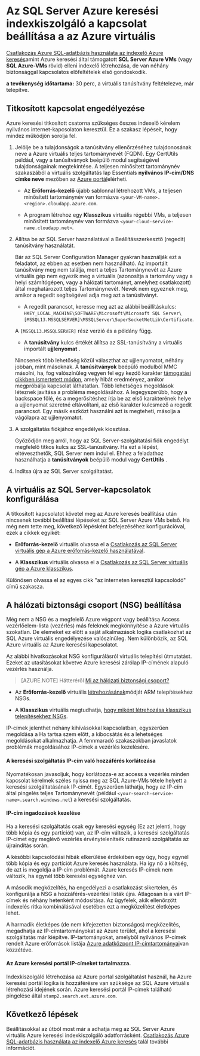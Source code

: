 <properties 
    pageTitle="Az SQL Server Azure keresési indexkiszolgáló a kapcsolat beállítása az Azure virtuális gépen |} Microsoft Azure |} Indexelő" 
    description="Titkosított kapcsolat engedélyezése és beállítása a kapcsolatok engedélyezésére SQL Server-Azure virtuális gépen (virtuális) az Azure Search indexkiszolgáló a tűzfalat." 
    services="search" 
    documentationCenter="" 
    authors="jack4it" 
    manager="pablocas" 
    editor=""/>

<tags 
    ms.service="search" 
    ms.devlang="rest-api" 
    ms.workload="search" 
    ms.topic="article" 
    ms.tgt_pltfrm="na" 
    ms.date="09/26/2016" 
    ms.author="jackma"/>

# <a name="configure-a-connection-from-an-azure-search-indexer-to-sql-server-on-an-azure-vm"></a>Az SQL Server Azure keresési indexkiszolgáló a kapcsolat beállítása a az Azure virtuális

[Csatlakozás Azure SQL-adatbázis használata az indexelő Azure keresés](search-howto-connecting-azure-sql-database-to-azure-search-using-indexers-2015-02-28.md#frequently-asked-questions)amint Azure keresési által támogatott **SQL Server Azure VMs** (vagy **SQL Azure-VMs** rövid) elleni indexelő létrehozása, de van néhány biztonsággal kapcsolatos előfeltételek első gondoskodik. 

**a tevékenység időtartama:** 30 perc, a virtuális tanúsítvány feltételezve, már telepítve.

## <a name="enable-encrypted-connections"></a>Titkosított kapcsolat engedélyezése

Azure keresési titkosított csatorna szükséges összes indexelő kérelem nyilvános internet-kapcsolaton keresztül. Ez a szakasz lépéseit, hogy mindez működjön sorolja fel.

1. Jelölje be a tulajdonságok a tanúsítvány ellenőrzéséhez tulajdonosának neve a Azure virtuális teljes tartománynevét (FQDN). Egy CertUtils például, vagy a tanúsítványok beépülő modul segítségével tulajdonságainak megtekintése. A teljesen minősített tartománynév szakaszából a virtuális szolgáltatás lap Essentials **nyilvános IP-cím/DNS címke neve** mezőben az [Azure portál](https://portal.azure.com/)elérheti.

    - Az **Erőforrás-kezelő** újabb sablonnal létrehozott VMs, a teljesen minősített tartománynév van formázva `<your-VM-name>.<region>.cloudapp.azure.com`. 

    - A program létrehoz egy **Klasszikus** virtuális régebbi VMs, a teljesen minősített tartománynév van formázva `<your-cloud-service-name.cloudapp.net>`. 

2. Állítsa be az SQL Server használatával a Beállításszerkesztő (regedit) tanúsítvány használatát. 

    Bár az SQL Server Configuration Manager gyakran használják ezt a feladatot, az ebben az esetben nem használható. Az importált tanúsítvány meg nem találja, mert a teljes Tartománynevét az Azure virtuális gép nem egyezik meg a virtuális (azonosítja a tartomány vagy a helyi számítógépen, vagy a hálózati tartományt, amelyhez csatlakozott) által meghatározott teljes Tartománynevét. Nevek nem egyeznek meg, amikor a regedit segítségével adja meg azt a tanúsítványt.

    - A regedit parancsot, keresse meg azt az alábbi beállításkulcs: `HKEY_LOCAL_MACHINE\SOFTWARE\Microsoft\Microsoft SQL Server\[MSSQL13.MSSQLSERVER]\MSSQLServer\SuperSocketNetLib\Certificate`.
     
    A `[MSSQL13.MSSQLSERVER]` rész verzió és a példány függ. 

    - A **tanúsítvány** kulcs értékét állítsa az SSL-tanúsítvány a virtuális importált **ujjlenyomat** .

    Nincsenek több lehetőség közül választhat az ujjlenyomatot, néhány jobban, mint másoknak. A **tanúsítványok** beépülő modulból MMC másolni, ha, fog valószínűleg vegyen fel egy kezdő karakter [támogatási cikkben ismertetett módon](https://support.microsoft.com/kb/2023869/), amely hibát eredményez, amikor megpróbálja kapcsolat láthatatlan. Több lehetséges megoldások léteznek javítása a probléma megoldásához. A legegyszerűbb, hogy a backspace fölé, és a megerősítéshez írja be az első karakterének helye a ujjlenyomat szeretné eltávolítani, az első karakter kulcsmező a regedit parancsot. Egy másik eszközt használni azt is megteheti, másolja a vágólapra az ujjlenyomatot.

3. A szolgáltatás fiókjához engedélyek kiosztása. 

    Győződjön meg arról, hogy az SQL Server-szolgáltatási fiók engedélyt megfelelő titkos kulcs az SSL-tanúsítvány. Ha ezt a lépést, eltéveszthetők, SQL Server nem indul el. Ehhez a feladathoz használhatja a **tanúsítványok** beépülő modul vagy **CertUtils** .

4. Indítsa újra az SQL Server szolgáltatást.

## <a name="configure-sql-server-connectivity-in-the-vm"></a>A virtuális az SQL Server-kapcsolatok konfigurálása

A titkosított kapcsolatot követel meg az Azure keresés beállítása után nincsenek további beállítási lépéseket az SQL Server Azure VMs belső. Ha még nem tette meg, következő lépésként befejezéséhez konfigurációval, ezek a cikkek egyikét:

- **Erőforrás-kezelő** virtuális olvassa el a [Csatlakozás az SQL Server virtuális gép a Azure erőforrás-kezelő használatával](../virtual-machines/virtual-machines-windows-sql-connect.md). 

- A **Klasszikus** virtuális olvassa el a [Csatlakozás az SQL Server virtuális gép a Azure klasszikus](../virtual-machines/virtual-machines-windows-classic-sql-connect.md).

Különösen olvassa el az egyes cikk "az interneten keresztül kapcsolódó" című szakasza.

## <a name="configure-the-network-security-group-nsg"></a>A hálózati biztonsági csoport (NSG) beállítása

Még nem a NSG és a megfelelő Azure végpont vagy beállítása Access vezérlőelem-lista (vezérlés) más feleknek megkönnyítése a Azure virtuális szokatlan. De elemeket ez előtt a saját alkalmazások logika csatlakozhat az SQL Azure virtuális engedélyezése valószínűleg. Nem különbözik, az SQL Azure virtuális az Azure keresési kapcsolatot. 

Az alábbi hivatkozásokat NSG konfigurálásról virtuális telepítési útmutatást. Ezeket az utasításokat követve Azure keresési zárólap IP-címének alapuló vezérlés használja.

> [AZURE.NOTE] Hátteréről [Mi az hálózati biztonsági csoport?](../virtual-network/virtual-networks-nsg.md)

- Az **Erőforrás-kezelő** virtuális [létrehozásának](../virtual-network/virtual-networks-create-nsg-arm-pportal.md)módját ARM telepítésekhez NSGs. 

- A **Klasszikus** virtuális megtudhatja, [hogy miként létrehozása klasszikus telepítésekhez NSGs](../virtual-network/virtual-networks-create-nsg-classic-ps.md).

IP-címek jelenthet néhány kihívásokkal kapcsolatban, egyszerűen megoldása a Ha tartsa szem előtt, a kibocsátás és a lehetséges megoldásokat alkalmazhatja. A fennmaradó szakaszokban javaslatok problémák megoldásához IP-címek a vezérlés kezelésére.

#### <a name="restrict-access-to-the-search-service-ip-address"></a>A keresési szolgáltatás IP-cím való hozzáférés korlátozása

Nyomatékosan javasoljuk, hogy korlátozza-e az access a vezérlés minden kapcsolat kérelmek széles nyissa meg az SQL Azure-VMs tétele helyett a keresési szolgáltatásának IP-címét. Egyszerűen láthatja, hogy az IP-cím által pingelés teljes Tartománynevét (például `<your-search-service-name>.search.windows.net`) a keresési szolgáltatás.

#### <a name="managing-ip-address-fluctuations"></a>IP-cím ingadozások kezelése

Ha a keresési szolgáltatás csak egy keresési egység (Ez azt jelenti, hogy több kópia és egy partíciót) van, az IP-cím változik, a keresési szolgáltatás IP-címet egy meglévő vezérlés érvénytelenítsék rutinszerű szolgáltatás az újraindítás során.

A későbbi kapcsolódási hibák elkerülése érdekében egy úgy, hogy egynél több kópia és egy partíciót Azure keresés használata. Ha így nő a költség, de azt is megoldja a IP-cím problémát. Azure keresés IP-címek nem változik, ha egynél több keresési egységhez van.

A második megközelítés, ha engedélyezi a csatlakozást sikertelen, és konfigurálja a NSG a hozzáférés-vezérlési listák újra. Átlagosan is a várt IP-címek és néhány hetenként módosítása. Az ügyfelek, akik ellenőrzött indexelés ritka kombinálásával esetében ezt a megközelítést életképes lehet.

A harmadik életképes (de nem kifejezetten biztonságos) megközelítés, megadhatja az IP-címtartományokat az Azure terület, ahol a keresési szolgáltatás már kiépítve. IP-tartományokat, amelyből nyilvános IP-címek rendelt Azure erőforrások listája [Azure adatközpont IP-címtartományai](https://www.microsoft.com/download/details.aspx?id=41653)van közzétéve. 

#### <a name="include-the-azure-search-portal-ip-addresses"></a>Az Azure keresési portál IP-címeket tartalmazza.

Indexkiszolgáló létrehozása az Azure portal szolgáltatást használ, ha Azure keresési portál logika is hozzáférésre van szüksége az SQL Azure virtuális létrehozási idejének során. Azure keresési portál IP-címek található pingelése által `stamp2.search.ext.azure.com`.

## <a name="next-steps"></a>Következő lépések

Beállításokkal az útból most már a adhatja meg az SQL Server Azure virtuális Azure keresési indexkiszolgáló adatforrásként. [Csatlakozás Azure SQL-adatbázis használata az indexelő Azure keresés](search-howto-connecting-azure-sql-database-to-azure-search-using-indexers-2015-02-28.md) talál további információt.
